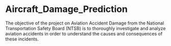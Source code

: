 # Aircraft_Damage_Prediction
The objective of the project on Aviation Accident Damage from the National Transportation Safety Board (NTSB) is to thoroughly investigate and analyze aviation accidents 
in order to understand the causes and consequences of these incidents.
